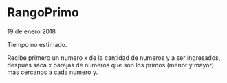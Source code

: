 # RangoPrimo
19 de enero 2018

Tiempo no estimado.

Recibe primero un numero x de la cantidad de numeros y a ser ingresados, despues saca x parejas de numeros que son los primos (menor y mayor) mas cercanos a cada numero y.

